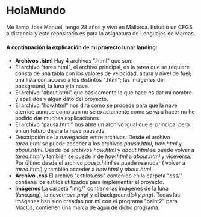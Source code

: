 # HolaMundo 
Me llamo Jose Manuel, tengo 28 años y vivo en Mallorca. Estudio un CFGS a distancia y este repositorio es para la asignatura de Lenguajes de Marcas.

#### A continuación la explicación de mi proyecto lunar landing:
* __Archivos .html__ Hay 4 archivos ".html" que son: 
 * El archivo "tarea.html", el archivo principal, es la tarea que se requiere consta de una tabla con los valores de velocidad, altura y nivel de fuel; una lista con acceso a los distintos ".html"; las imágenes del background, la luna y la nave.
 * El archivo "about.html" que básicamente lo que hace es dar mi nombre y apellidos y algún dato del proyecto.
 * El archivo "how.html" nos dirá como se procede para que la nave aterrice aunque como aun no sé exactamente como se va a hacer no he podido dar muchas explicaciones. 
 * El archivo "pausa.html" nos abre un archivo igual que el principal pero en un futuro dejara la nave pausada.
 * Descripción de la navegación entre archivos: 
  Desde el archivo _tarea.html_ se puede acceder a los archivos _pausa.html_, _how.html_ y _about.html_.
  Desde los archivos _how.html_ y _about.html_ se puede volver a _tarea.html_ y también se puede ir de _how.html_ a      _about.html_ y viceversa.
  Por último desde el archivo _pausa.html_ se puede reanudar ( volver a _tarea.html_) y también acceder a _how.html_ y _about.html_.
* __Archivo .css__ El archivo "estilos.css" contenido en la carpeta "css/" contiene los estilos utilizados para implementar el proyecto.
* __Imágenes__ La carpeta "img/" contiene las imágenes de la luna (*luna.png*), la nave(*nave.png*) y el background(*sky.png*). Todas las imágenes han sido creadas por mi con el programa "paint2" para MacOs, contienen una marca de agua de dicho programa.

